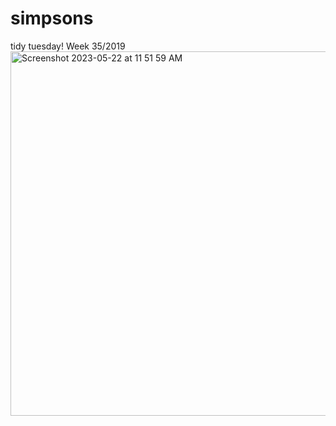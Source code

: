 # simpsons
tidy tuesday! Week 35/2019
<img width="583" alt="Screenshot 2023-05-22 at 11 51 59 AM" src="https://github.com/avanaaap/simpsons/assets/67243628/50320f91-72fd-44d1-9fd3-7bed2c62c23e">
